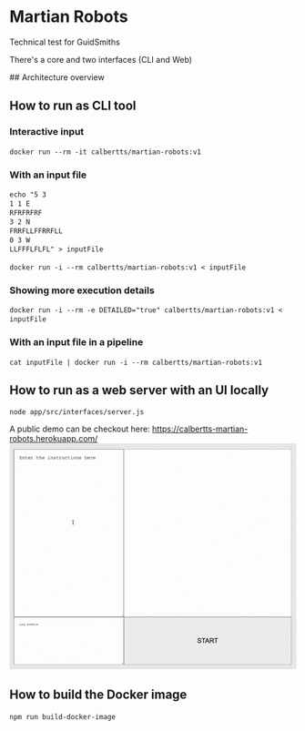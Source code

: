 # Martian Robots

Technical test for GuidSmiths

There's a core and two interfaces (CLI and Web)

## Architecture overview


## How to run as CLI tool

### Interactive input
```
docker run --rm -it calbertts/martian-robots:v1
```

### With an input file
```
echo "5 3
1 1 E
RFRFRFRF
3 2 N
FRRFLLFFRRFLL
0 3 W
LLFFFLFLFL" > inputFile

docker run -i --rm calbertts/martian-robots:v1 < inputFile 
```

### Showing more execution details
```
docker run -i --rm -e DETAILED="true" calbertts/martian-robots:v1 < inputFile 
```

### With an input file in a pipeline
```
cat inputFile | docker run -i --rm calbertts/martian-robots:v1
```

## How to run as a web server with an UI locally
```
node app/src/interfaces/server.js
```

A public demo can be checkout here:
https://calbertts-martian-robots.herokuapp.com/
![martian-robots-animation](martian-robots.gif)

## How to build the Docker image
```
npm run build-docker-image
```
